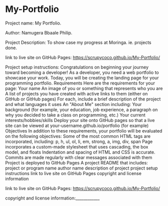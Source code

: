# My-Portfolio
Project name: My Portfolio.

Author: Namugera Bbaale Philip.

Project Description: To show case my progress at Moringa. ie. projects done.

link to live site on GitHub Pages: https://scrupycoco.github.io/My-Portfolio/

Project setup instructions:
Congratulations on beginning your journey toward becoming a developer! As a developer, you need a web portfolio to showcase your work. Today, you will be creating the landing page for your programming portfolio. 
Requirements
Here are the requirements for your page:
Your name
An image of you or something that represents who you are
A list of projects you have created with active links to them (either on GitHub or GitHub pages)
For each, include a brief description of the project and what languages it uses
An "About Me" section including:
Your background (for example, your education, job experience, a paragraph on why you decided to take a class on programming, etc.)
Your current interests/hobbies/skills
Deploy your site onto GitHub pages so that a live site can be viewed at your-username.github.io/portfolio (for example)
Objectives
In addition to these requirements, your portfolio will be evaluated on the following objectives:
Some of the most common HTML tags are incorporated, including:
p, h, ul, ol, li, em, strong, a, img, div, span
Page incorporates a custom-made stylesheet that uses cascading, the box model, and floats
Indentation and spacing of HTML and CSS is accurate.
Commits are made regularly with clear messages associated with them
Project is deployed to GitHub Pages
A project README that includes:
project or program name
author name
description of project
project setup instructions
link to live site on GitHub Pages
copyright and license information

link to live site on GitHub Pages: https://scrupycoco.github.io/My-Portfolio/

copyright and license information:____________
